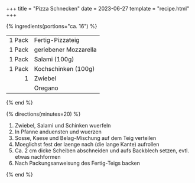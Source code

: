 +++
title = "Pizza Schnecken"
date = 2023-06-27
template = "recipe.html"
+++

{% ingredients(portions="ca. 16") %}

| | |
|-:|:-|
| 1 Pack | Fertig-Pizzateig |
| 1 Pack | geriebener Mozzarella |
| 1 Pack | Salami (100g) |
| 1 Pack | Kochschinken (100g)|
| 1 | Zwiebel |
| | Oregano |


{% end %}

{% directions(minutes=20) %}

1. Zwiebel, Salami und Schinken wuerfeln
2. In Pfanne anduensten und wuerzen
3. Sosse, Kaese und Belag-Mischung auf dem Teig verteilen
4. Moeglichst fest der laenge nach (die lange Kante) aufrollen
5. Ca. 2 cm dicke Scheiben abschneiden und aufs Backblech setzen, evtl. etwas nachformen
6. Nach Packungsanweisung des Fertig-Teigs backen

{% end %}
